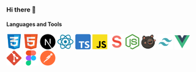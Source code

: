 ### Hi there 👋

#### Languages and Tools

<div display=flex>
	<img height=40px src="/assets/css-icon.svg" alt="CSS icon">
	<img height=40px src="/assets/html-icon.svg" alt="HTML icon">
	<img height=40px src="/assets/nextjs.svg" alt="Next.js icon">
	<img height=40px src="/assets/react.png" alt="React.js icon">
	<img height=40px src="/assets/ts.png" alt="TypeScript icon">
	<img height=40px src="/assets/js-icon.svg" alt="JS icon">
	<img height=40px src="/assets/sanity.webp" alt="Sanity icon">
	<img height=40px src="/assets/node_js.png" alt="Node.js icon">
	<img height=40px src="/assets/zustand.jpeg" alt="Zustand icon">
	<img height=40px src="/assets/tailwind.svg" alt="Tailwind icon">
	<img height=40px src="/assets/vue-icon.svg" alt="Vue.js icon">
	<img height=40px src="/assets/git-icon.svg" alt="Git icon">
	<img height=40px src="/assets/figma-icon.svg" alt="Figms icon">
	<img height=40px src="/assets/postman.png" alt="Postman icon">
</div>
